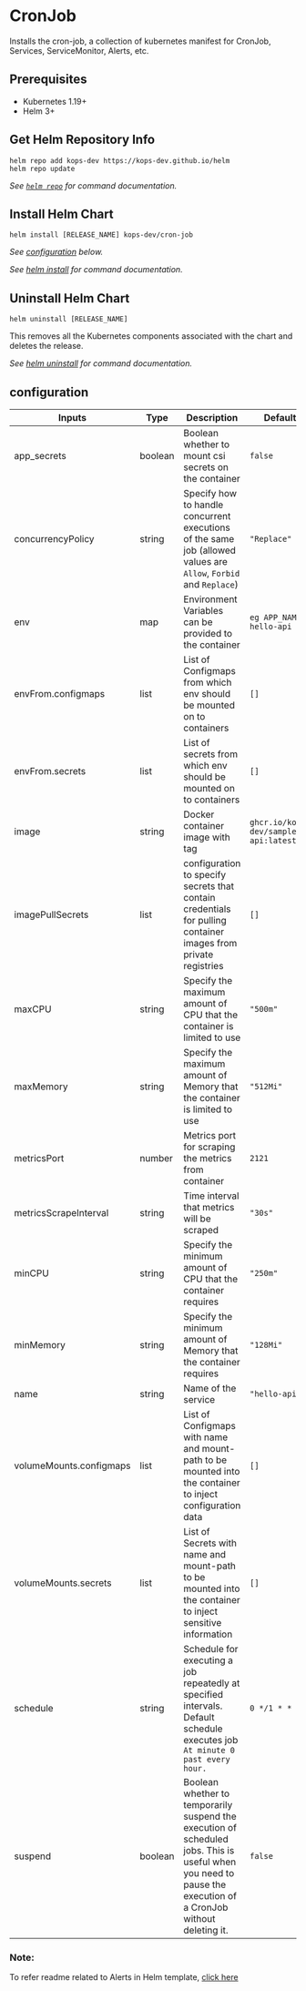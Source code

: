 # CronJob

Installs the cron-job, a collection of kubernetes manifest for CronJob, Services, ServiceMonitor, Alerts, etc.

## Prerequisites

- Kubernetes 1.19+
- Helm 3+

## Get Helm Repository Info

```console
helm repo add kops-dev https://kops-dev.github.io/helm
helm repo update
```

_See [`helm repo`](https://helm.sh/docs/helm/helm_repo/) for command documentation._

## Install Helm Chart

```console
helm install [RELEASE_NAME] kops-dev/cron-job
```

_See [configuration](#configuration) below._

_See [helm install](https://helm.sh/docs/helm/helm_install/) for command documentation._

## Uninstall Helm Chart

```console
helm uninstall [RELEASE_NAME]
```

This removes all the Kubernetes components associated with the chart and deletes the release.

_See [helm uninstall](https://helm.sh/docs/helm/helm_uninstall/) for command documentation._

## configuration

| Inputs                  | Type    | Description                                                                                                                                                   | Default                              |
|-------------------------|---------|---------------------------------------------------------------------------------------------------------------------------------------------------------------|--------------------------------------|
| app_secrets             | boolean | Boolean whether to mount csi secrets on the container                                                                                                         | `false`                              |
| concurrencyPolicy       | string  | Specify how to handle concurrent executions of the same job (allowed values are `Allow`, `Forbid` and `Replace`)                                              | `"Replace"`                          |
| env                     | map     | Environment Variables can be provided to the container                                                                                                        | `eg APP_NAME: hello-api`             |
| envFrom.configmaps      | list    | List of Configmaps from which env should be mounted on to containers                                                                                          | `[]`                                 |
| envFrom.secrets         | list    | List of secrets from which env should be mounted on to containers                                                                                             | `[]`                                 |
| image                   | string  | Docker container image with tag                                                                                                                               | `ghcr.io/kops-dev/sample-api:latest` |
| imagePullSecrets        | list    | configuration to specify secrets that contain credentials for pulling container images from private registries                                                | `[]`                                 |
| maxCPU                  | string  | Specify the maximum amount of CPU that the container is limited to use                                                                                        | `"500m"`                             |
| maxMemory               | string  | Specify the maximum amount of Memory that the container is limited to use                                                                                     | `"512Mi"`                            |
| metricsPort             | number  | Metrics port for scraping the metrics from container                                                                                                          | `2121`                               |
| metricsScrapeInterval   | string  | Time interval that metrics will be scraped                                                                                                                    | `"30s"`                              |
| minCPU                  | string  | Specify the minimum amount of CPU that the container requires                                                                                                 | `"250m"`                             |
| minMemory               | string  | Specify the minimum amount of Memory that the container requires                                                                                              | `"128Mi"`                            |
| name                    | string  | Name of the service                                                                                                                                           | `"hello-api"`                        |
| volumeMounts.configmaps | list    | List of Configmaps with name and mount-path to be mounted into the container to inject configuration data                                                     | `[]`                                 |
| volumeMounts.secrets    | list    | List of Secrets with name and mount-path to be mounted into the container to inject sensitive information                                                     | `[]`                                 |
| schedule                | string  | Schedule for executing a job repeatedly at specified intervals. Default schedule executes job `At minute 0 past every hour.`                                  | `0 */1 * * *`                        |
| suspend                 | boolean | Boolean whether to temporarily suspend the execution of scheduled jobs. This is useful when you need to pause the execution of a CronJob without deleting it. | `false`                              |                                      

### Note:
To refer readme related to Alerts in Helm template, [click here](ALERTS.md)

